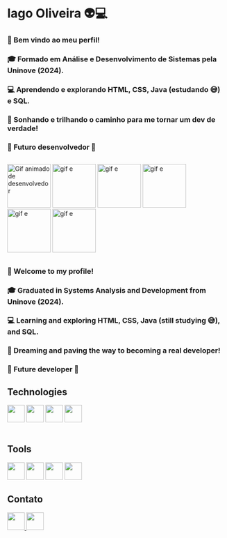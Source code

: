 # Iago Oliveira 👽💻 

### 👋 Bem vindo ao meu perfil!

### 🎓 Formado em Análise e Desenvolvimento de Sistemas pela Uninove (2024).


### 💻 Aprendendo e explorando HTML, CSS, Java (estudando 😅) e SQL.
### 🚀 Sonhando e trilhando o caminho para me tornar um dev de verdade!
### 📌 Futuro desenvolvedor 🎯
##

<div display="inline-block">
<img height="100px" src="https://media3.giphy.com/media/v1.Y2lkPTc5MGI3NjExYnhtZDMyejl5MTRmODh6c2pkbTkyOWNtOTllNmdqMmRyc3lybzV3ZSZlcD12MV9pbnRlcm5hbF9naWZfYnlfaWQmY3Q9Zw/bGgsc5mWoryfgKBx1u/giphy.gif" alt="Gif animado de desenvolvedor">
<img height="100px" src="https://media4.giphy.com/media/v1.Y2lkPTc5MGI3NjExeDNudXBrMnh6Z2pscmNsZHlrbmtkc2h3aW9meHVncDI2MXZ4YWNmeCZlcD12MV9pbnRlcm5hbF9naWZfYnlfaWQmY3Q9Zw/KEYMsj2LcXzfcTP5ii/giphy.gif" alt="gif e">
<img height="100px" src="https://media4.giphy.com/media/v1.Y2lkPTc5MGI3NjExbmN0Yzh0dDZpZ3VnN3d3bTM0NDdqY2hhb3ZjMW0zeWdxMmh2NjdsMyZlcD12MV9pbnRlcm5hbF9naWZfYnlfaWQmY3Q9Zw/dZX3AduGrY3uJ7qCsx/giphy.gif" alt="gif e">
<img height="100px" src="https://media1.giphy.com/media/v1.Y2lkPTc5MGI3NjExMmphaXJvMTM3YXA1MnBudmZud24yZWZidWI3eDAwbHRocHh5bGxqbiZlcD12MV9pbnRlcm5hbF9naWZfYnlfaWQmY3Q9Zw/zkRQ24mPZ1HvHj9pZ6/giphy.gif" alt="gif e">
<img height="100px" src="https://media0.giphy.com/media/v1.Y2lkPTc5MGI3NjExbDV0OHN2YmNsMm94czFocWFoc2h0c21ycGNlYjF2bmw1cnMyaDJjaCZlcD12MV9pbnRlcm5hbF9naWZfYnlfaWQmY3Q9Zw/scZPhLqaVOM1qG4lT9/giphy.gif" alt="gif e">
<img height="100px" src="https://media3.giphy.com/media/v1.Y2lkPTc5MGI3NjExeDFsYWd1d3l3cW5waXEyeW14d3MzZG85ZHhxZmhmZHY0azBqcGs5dCZlcD12MV9pbnRlcm5hbF9naWZfYnlfaWQmY3Q9Zw/78XCFBGOlS6keY1Bil/giphy.gif" alt="gif e">

</div>

##
### 👋 Welcome to my profile! 
### 🎓 Graduated in Systems Analysis and Development from Uninove (2024).  
### 💻 Learning and exploring HTML, CSS, Java (still studying 😅), and SQL.  
### 🚀 Dreaming and paving the way to becoming a real developer!  
### 📌 Future developer 🎯  

## Technologies
<div display="inline-block">
<img height="40px" src="https://cdn.jsdelivr.net/gh/devicons/devicon@latest/icons/html5/html5-original.svg"/>
<img height="40px" src="https://cdn.jsdelivr.net/gh/devicons/devicon@latest/icons/css3/css3-original.svg"/>
<img height="40px" src="https://cdn.jsdelivr.net/gh/devicons/devicon@latest/icons/javascript/javascript-original.svg" />
<img height="40px" src="https://cdn.jsdelivr.net/gh/devicons/devicon@latest/icons/java/java-original.svg" />
</div>       
<br>

## Tools

<div display="inline-block">
<img height="40px" src="https://cdn.jsdelivr.net/gh/devicons/devicon@latest/icons/git/git-original.svg" />
<img height="40px" src="https://cdn.jsdelivr.net/gh/devicons/devicon@latest/icons/vscode/vscode-original.svg" />
<img height="40px" src="https://cdn.jsdelivr.net/gh/devicons/devicon@latest/icons/eclipse/eclipse-original.svg" />
<img height="40px" src="https://cdn.jsdelivr.net/gh/devicons/devicon@latest/icons/postgresql/postgresql-original.svg" />
          
   
</div>  

## Contato
<a href=https://www.linkedin.com/in/deviagooliveira><img height="40px" src="https://cdn.jsdelivr.net/gh/devicons/devicon@latest/icons/linkedin/linkedin-original.svg"/>
<a href="mailto:deviagooliveira@gmail.com"><img height="40px" src="https://img.icons8.com/?size=100&id=P7UIlhbpWzZm&format=png&color=000000"/>

